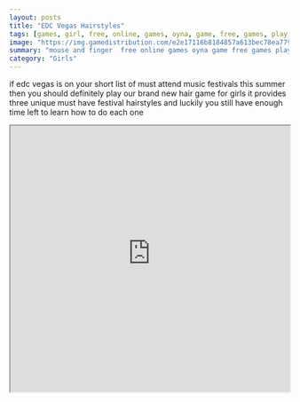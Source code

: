 ```yaml
---
layout: posts
title: "EDC Vegas Hairstyles"
tags: [games, girl, free, online, games, oyna, game, free, games, play, play, games]
image: "https://img.gamedistribution.com/e2e17116b8184857a613bec78ea77976-512x384.jpeg"
summary: "mouse and finger  free online games oyna game free games play play games"
category: "Girls"
---
```


if edc vegas is on your short list of must attend music festivals this summer then you should definitely play our brand new hair game for girls it provides three unique must have festival hairstyles and luckily you still have enough time left to learn how to do each one

<iframe width="100%" height="480px;" src="https://html5.gamedistribution.com/e2e17116b8184857a613bec78ea77976/"></iframe>